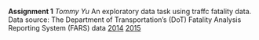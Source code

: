 **Assignment 1**
*Tommy Yu*
An exploratory data task using traffc fatality data.
Data source:
  The Department of Transportation’s (DoT) Fatality Analysis Reporting System (FARS) data
  [2014](ftp://ftp.nhtsa.dot.gov/FARS/2014/National/)
  [2015](ftp://ftp.nhtsa.dot.gov/FARS/2015/National/)